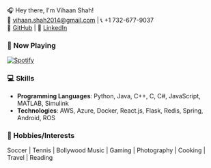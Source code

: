 🎧 Hey there, I'm Vihaan Shah!  
📧 vihaan.shah2014@gmail.com | 📞 +1 732-677-9037  
🔗 [GitHub](https://github.com/vihaanshah2014) | 🔗 [LinkedIn](https://www.linkedin.com/in/vihaanshah04)  

### 🎵 Now Playing
[![Spotify](https://novatorem.vercel.app/api/spotify)](https://open.spotify.com/user/yourspotifyusername)




### 💻 Skills
- **Programming Languages**: Python, Java, C++, C, C#, JavaScript, MATLAB, Simulink  
- **Technologies**: AWS, Azure, Docker, React.js, Flask, Redis, Spring, Android, ROS

### 🎉 Hobbies/Interests
Soccer | Tennis | Bollywood Music | Gaming | Photography | Cooking | Travel | Reading
